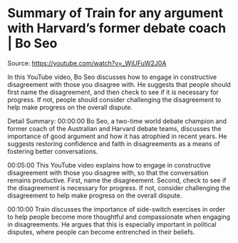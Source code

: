 # Summary of Train for any argument with Harvard’s former debate coach | Bo Seo

Source: https://youtube.com/watch?v=_WjUFuW2J0A

In this YouTube video, Bo Seo discusses how to engage in constructive disagreement with those you disagree with. He suggests that people should first name the disagreement, and then check to see if it is necessary for progress. If not, people should consider challenging the disagreement to help make progress on the overall dispute.

Detail Summary: 
00:00:00
Bo Seo, a two-time world debate champion and former coach of the Australian and Harvard debate teams, discusses the importance of good argument and how it has atrophied in recent years. He suggests restoring confidence and faith in disagreements as a means of fostering better conversations.

00:05:00
This YouTube video explains how to engage in constructive disagreement with those you disagree with, so that the conversation remains productive. First, name the disagreement. Second, check to see if the disagreement is necessary for progress. If not, consider challenging the disagreement to help make progress on the overall dispute.

00:10:00
Train discusses the importance of side-switch exercises in order to help people become more thoughtful and compassionate when engaging in disagreements. He argues that this is especially important in political disputes, where people can become entrenched in their beliefs.

